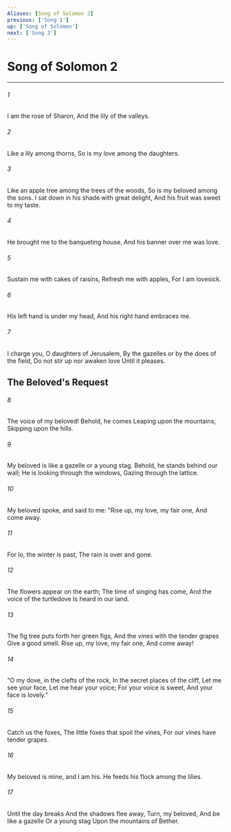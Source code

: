 ```yaml
---
Aliases: [Song of Solomon 2]
previous: ['Song 1']
up: ['Song of Solomon']
next: ['Song 3']
---
```

# Song of Solomon 2

***


###### 1 
I am the rose of Sharon, And the lily of the valleys. 

###### 2 
Like a lily among thorns, So is my love among the daughters. 

###### 3 
Like an apple tree among the trees of the woods, So is my beloved among the sons. I sat down in his shade with great delight, And his fruit was sweet to my taste. 

###### 4 
He brought me to the banqueting house, And his banner over me was love. 

###### 5 
Sustain me with cakes of raisins, Refresh me with apples, For I am lovesick. 

###### 6 
His left hand is under my head, And his right hand embraces me. 

###### 7 
I charge you, O daughters of Jerusalem, By the gazelles or by the does of the field, Do not stir up nor awaken love Until it pleases.

## The Beloved's Request 

###### 8 
The voice of my beloved! Behold, he comes Leaping upon the mountains, Skipping upon the hills. 

###### 9 
My beloved is like a gazelle or a young stag. Behold, he stands behind our wall; He is looking through the windows, Gazing through the lattice. 

###### 10 
My beloved spoke, and said to me: "Rise up, my love, my fair one, And come away. 

###### 11 
For lo, the winter is past, The rain is over and gone. 

###### 12 
The flowers appear on the earth; The time of singing has come, And the voice of the turtledove Is heard in our land. 

###### 13 
The fig tree puts forth her green figs, And the vines with the tender grapes Give a good smell. Rise up, my love, my fair one, And come away! 

###### 14 
"O my dove, in the clefts of the rock, In the secret places of the cliff, Let me see your face, Let me hear your voice; For your voice is sweet, And your face is lovely." 

###### 15 
Catch us the foxes, The little foxes that spoil the vines, For our vines have tender grapes. 

###### 16 
My beloved is mine, and I am his. He feeds his flock among the lilies. 

###### 17 
Until the day breaks And the shadows flee away, Turn, my beloved, And be like a gazelle Or a young stag Upon the mountains of Bether.
